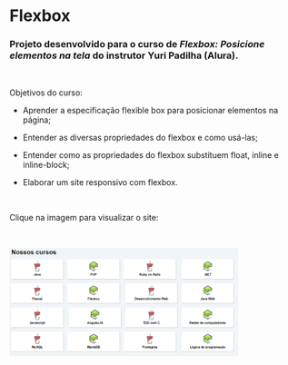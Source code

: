 # Flexbox

### Projeto desenvolvido para o curso de *Flexbox: Posicione elementos na tela* do instrutor Yuri Padilha (Alura).


&nbsp;

Objetivos do curso:

- Aprender a especificação flexible box para posicionar elementos na página;

- Entender as diversas propriedades do flexbox e como usá-las;

- Entender como as propriedades do flexbox substituem float, inline e inline-block;

- Elaborar um site responsivo com flexbox.


&nbsp;

Clique na imagem para visualizar o site:


&nbsp;

[<img src="img/site.png" alt="Início da página do site" width=80% />](https://flexbox.claudinha.repl.co/)

